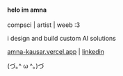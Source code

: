 #### helo im amna

compsci | artist | weeb :3  

i design and build custom AI solutions<br>

[amna-kausar.vercel.app](https://amna-kausar.vercel.app/) | [linkedin](https://www.linkedin.com/in/amna-kausar/)

(づ｡^ ω ^｡)づ
